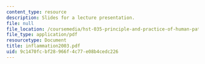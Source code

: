 ```yaml
---
content_type: resource
description: Slides for a lecture presentation.
file: null
file_location: /coursemedia/hst-035-principle-and-practice-of-human-pathology-spring-2003/9c1470fcbf28966f4c77e08b4cedc226_inflammation2003.pdf
file_type: application/pdf
resourcetype: Document
title: inflammation2003.pdf
uid: 9c1470fc-bf28-966f-4c77-e08b4cedc226
---
```

